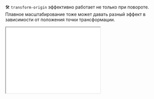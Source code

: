 🛠 `transform-origin` эффективно работает не только при повороте. Плавное масштабирование тоже может давать разный эффект в зависимости от положения точки трансформации.

<iframe title="Масштабирование с точкой трансформации" src="../demos/skew-point/" height="210" sandbox></iframe>
